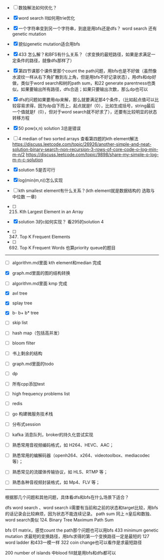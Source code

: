 
- [ ] 数独解法如何优化？
- [x] word search II如何用trie优化

- [x]  一个字符串变到另一个字符串，到底是用bfs还是dfs？ word search 还有genetic mutation
- [x] 貌似genetic mutation适合用bfs
- [x] 433 怎么解？和BFS有什么关系？（求变换的最短路径，如果是求满足一定条件的路径，就像dfs那样了）
- [x] 第四节课那个课件里那个count the path问题，用bfs也是不好做（虽然像水波纹一样从右下角扩散到左上角，但是用bfs不好记录状态），用dfs和dp好做，类似于word search和树的path sum，和22 generate parentness也类似，如果要输出所有路径，dfs合适；如果只要输出次数，那么dp也可以
- [x] dfs的问题如果要用dp来解，那么就要满足那4个条件，（比如起点值可以比较容易求得，因为dp自下而上，起点就是f（0），比如生成括号，string最后一个值就是f（0），但对于word search就不好求了），还要有比较明显的状态转移方程


- [x] 50 pow(x,n) solution 3总是错误

- [ ] 4 median of two sorted arrays 
查看第四题的kth element解法
https://discuss.leetcode.com/topic/26926/another-simple-and-neat-solution-binary-search-non-recursion-3-rows-of-core-code-o-log-min-m-n/2
https://discuss.leetcode.com/topic/9898/share-my-simple-o-log-m-n-c-solution
- [x] solution 5是否可行
- [x] log(min(m,n))怎么实现
- [ ] kth smallest element有什么关系？(kth element就是数据结构的 选取与中位数 一章)
- [ ] 215. Kth Largest Element in an Array
- [x] solution 3的c如何实现？ 看295的solution 4

- [ ] 347. Top K Frequent Elements
- [ ] 692. Top K Frequent Words
也算priority queue的题目

-----

- [ ] algorithm.md里面 kth element和median 完成
- [x] graph.md里面的图的结构转换
- [ ] algorithm.md里面 kmp 完成
- [x] avl tree
- [x] splay tree
- [x] b- b+ b* tree
- [ ] skip list
- [ ] hash map（包括高并发）
- [ ] bloom filter
- [ ] 书上剩余的结构
- [ ] graph.md里面的todo
- [ ] dp
- [ ] 所有cpp添加test
- [ ] high frequency problems list

- [ ] redis
- [ ] go 构建微服务技术栈
- [ ] 分布式session
- [ ] kafka 消息队列，broker的持久化尝试实现


- [ ] 熟悉常用音视频编码格式，如 H264、HEVC、AAC；
- [ ] 熟悉常用的编解码器（openh264、x264、videotoolbox、mediacodec 等）；
- [ ] 熟悉常见的流媒体传输协议，如 HLS、RTMP 等；
- [ ] 熟悉各种音视频封装格式，如 Mp4、FLV 等；
--------------------------------------------------------
根据那几个问题和其他问题，具体看dfs和bfs在什么场景下适合？


dfs
word search 、word search ii需要有当前和之前的状态和target比较，用bfs的话记录会比较麻烦，因为状态不能连续记录。
path sum 同上
n皇后和数独、word search类似
124. Binary Tree Maximum Path Sum 


bfs
01 matrix，感觉count the path那个问题也可以用bfs
433 minimum genetic mutation 求最短的变换路径，用bfs求得的第一个变换路径一定是最短的
127 word ladder 和433一模一样
322 coin change也可以看作是求最短路径



200 number of islands 中blood fill就是用bfs和dfs都可以
